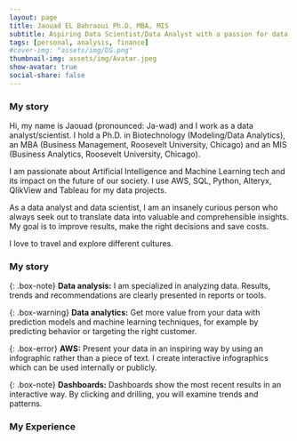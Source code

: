 ```yaml
---
layout: page
title: Jaouad EL Bahraoui Ph.D, MBA, MIS
subtitle: Aspiring Data Scientist/Data Analyst with a passion for data quality, Analytics, governance, and Business Intelligence.
tags: [personal, analysis, finance]
#cover-img: "assets/img/DS.png"
thumbnail-img: assets/img/Avatar.jpeg
show-avatar: true
social-share: false
---
```


### My story

Hi, my name is Jaouad (pronounced: Ja-wad) and I work as a data analyst/scientist. I hold a Ph.D. in Biotechnology (Modeling/Data Analytics), an MBA (Business Management, Roosevelt University, Chicago) and an MIS (Business Analytics, Roosevelt University, Chicago).

I am passionate about Artificial Intelligence and Machine Learning tech and its impact on the future of our society. I use AWS, SQL, Python, Alteryx, QlikView and Tableau for my data projects.

As a data analyst and data scientist, I am an insanely curious person who always seek out to translate data into valuable and comprehensible insights. My goal is to improve results, make the right decisions and save costs.

I love to travel and explore different cultures.

### My story

{: .box-note}
**Data analysis:** I am specialized in analyzing data. Results, trends and recommendations are clearly presented in reports or tools.

{: .box-warning}
**Data analytics:** Get more value from your data with prediction models and machine learning techniques, for example by predicting behavior or targeting the right customer.

{: .box-error}
**AWS:** Present your data in an inspiring way by using an infographic rather than a piece of text. I create interactive infographics which can be used internally or publicly.

{: .box-note}
**Dashboards:** Dashboards show the most recent results in an interactive way. By clicking and drilling, you will examine trends and patterns.

### My Experience

<!-- Start timeline Area -->


<!-- End timeline Area -->
